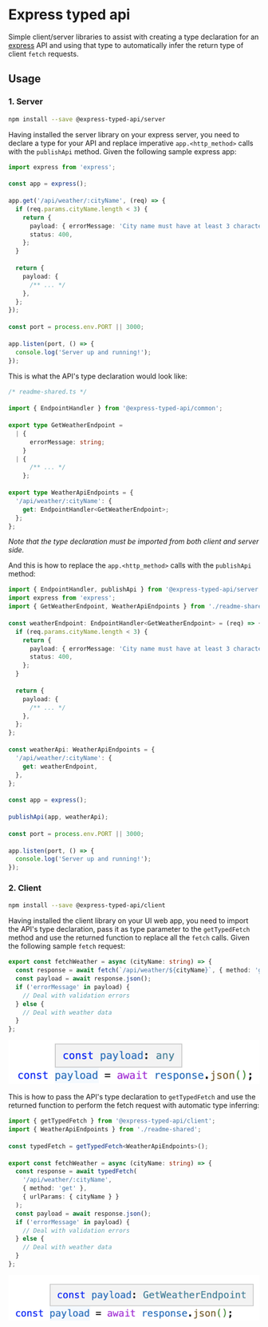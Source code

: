 # Express typed api

Simple client/server libraries to assist with creating a type declaration for an [express](https://expressjs.com/) API and using that type to automatically infer the return type of client `fetch` requests.

## Usage

### 1. Server

```bash
npm install --save @express-typed-api/server
```

Having installed the server library on your express server, you need to declare a type for your API and replace imperative `app.<http_method>` calls with the `publishApi` method. Given the following sample express app:

```typescript
import express from 'express';

const app = express();

app.get('/api/weather/:cityName', (req) => {
  if (req.params.cityName.length < 3) {
    return {
      payload: { errorMessage: 'City name must have at least 3 characters' },
      status: 400,
    };
  }

  return {
    payload: {
      /** ... */
    },
  };
});

const port = process.env.PORT || 3000;

app.listen(port, () => {
  console.log('Server up and running!');
});
```

This is what the API's type declaration would look like:

```typescript
/* readme-shared.ts */

import { EndpointHandler } from '@express-typed-api/common';

export type GetWeatherEndpoint =
  | {
      errorMessage: string;
    }
  | {
      /** ... */
    };

export type WeatherApiEndpoints = {
  '/api/weather/:cityName': {
    get: EndpointHandler<GetWeatherEndpoint>;
  };
};
```

_Note that the type declaration must be imported from both client and server side._

And this is how to replace the `app.<http_method>` calls with the `publishApi` method:

```typescript
import { EndpointHandler, publishApi } from '@express-typed-api/server';
import express from 'express';
import { GetWeatherEndpoint, WeatherApiEndpoints } from './readme-shared';

const weatherEndpoint: EndpointHandler<GetWeatherEndpoint> = (req) => {
  if (req.params.cityName.length < 3) {
    return {
      payload: { errorMessage: 'City name must have at least 3 characters' },
      status: 400,
    };
  }

  return {
    payload: {
      /** ... */
    },
  };
};

const weatherApi: WeatherApiEndpoints = {
  '/api/weather/:cityName': {
    get: weatherEndpoint,
  },
};

const app = express();

publishApi(app, weatherApi);

const port = process.env.PORT || 3000;

app.listen(port, () => {
  console.log('Server up and running!');
});
```

### 2. Client

```bash
npm install --save @express-typed-api/client
```

Having installed the client library on your UI web app, you need to import the API's type declaration, pass it as type parameter to the `getTypedFetch` method and use the returned function to replace all the `fetch` calls. Given the following sample `fetch` request:

```typescript
export const fetchWeather = async (cityName: string) => {
  const response = await fetch(`/api/weather/${cityName}`, { method: 'get' });
  const payload = await response.json();
  if ('errorMessage' in payload) {
    // Deal with validation errors
  } else {
    // Deal with weather data
  }
};
```

![](/readme/fetch-any-return-type.png)

This is how to pass the API's type declaration to `getTypedFetch` and use the returned function to perform the fetch request with automatic type inferring:

```typescript
import { getTypedFetch } from '@express-typed-api/client';
import { WeatherApiEndpoints } from './readme-shared';

const typedFetch = getTypedFetch<WeatherApiEndpoints>();

export const fetchWeather = async (cityName: string) => {
  const response = await typedFetch(
    '/api/weather/:cityName',
    { method: 'get' },
    { urlParams: { cityName } }
  );
  const payload = await response.json();
  if ('errorMessage' in payload) {
    // Deal with validation errors
  } else {
    // Deal with weather data
  }
};
```

![](/readme/fetch-inferred-return-type.png)
